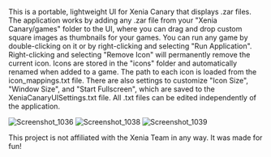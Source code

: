 This is a portable, lightweight UI for Xenia Canary that displays .zar files. The application works by adding any .zar file from your "Xenia Canary/games" folder to the UI, where you can drag and drop custom square images as thumbnails for your games. You can run any game by double-clicking on it or by right-clicking and selecting "Run Application". Right-clicking and selecting "Remove Icon" will permanently remove the current icon. Icons are stored in the "icons" folder and automatically renamed when added to a game. The path to each icon is loaded from the icon_mappings.txt file. There are also settings to customize "Icon Size", "Window Size", and "Start Fullscreen", which are saved to the XeniaCanaryUISettings.txt file. All .txt files can be edited independently of the application.

![Screenshot_1036](https://github.com/user-attachments/assets/65a293bb-dac8-48ac-a2fd-2562aca617ff)
![Screenshot_1038](https://github.com/user-attachments/assets/56c6aecf-7c6f-4c8d-a7e8-04bb13eb1443)
![Screenshot_1039](https://github.com/user-attachments/assets/2ed62fc1-7656-4df3-bc76-0c2b59951f9e)


This project is not affiliated with the Xenia Team in any way. It was made for fun!
